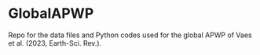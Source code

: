 # GlobalAPWP
Repo for the data files and Python codes used for the global APWP of Vaes et al. (2023, Earth-Sci. Rev.).
